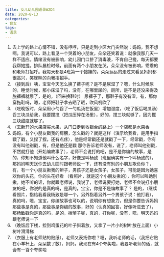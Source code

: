 ```yaml
---
title: 女儿幼儿园语录W2D4
date: 2020-8-13
categories:
- 育女
tags:
- 语录
---
```


1. 去上学的路上心情不错，没有哼哼，只是走到小区大门突然说：妈妈，我不想啊。我说可以，路上看见一个哭着的小朋友，朵朵还笑着说：就像我那几天一样不适应。情绪没有被影响，幼儿园门口挤了消毒液，不肯自己搓，每天都要我帮她搓。排队晨检时候，前面有两个小朋友在哭，朵朵没有被影响，乖乖的和老师打招呼。我每天都是4班第一个接娃的，朵朵远远的走过来看见妈妈都很高兴，笑眯眯的向我招招手。
2. （接到后）咦，宝宝今天怎么换了裤子呢？是不是尿湿了？嗯，什么时候尿的，睡觉时候，那小床湿了吗，没有，在哪里尿的，厕所，是不是还没来得及脱裤裤就尿了，是的，（回来换鞋时）
   尿裤子了，那鞋子有没有湿，有，那你穿拖鞋吗，嗯，老师把鞋子拿去晒了晒，吹风机吹了
3. （吃晚饭时，朵朵用小勺舀了一勺瓜汤在饭里）增加湿度，（吃了饭后喝瓜汤）舀三块瓜给我，我要搅搅（把瓜压碎在汤里），好的，搅三块就够了，因为搅三块甜度就够了。
4. （去新开的水果店买水果，从门口走到收银台的路上）一个店都是水果香
5. 妈妈，有个小朋友戳我的肩膀，怎么戳的？就是这样（演示给我看，是用手指戳了戳，又捏了捏，还有点疼），他是经常戳还是就戳了一下，经常戳，你有没有叫他别戳，有，但是他还是戳
   那你告诉老师没有，说了，老师叫他别戳，不然就打他（开始编故事了），老师不会说打的吧，是不是你编的故事，是的，你知不知道他叫什么名字，好像是叫杨致（班里确实有一个叫杨致的），那妈妈明天送你去幼儿园时跟老师说一下，还有没有别的小朋友欺负你？，有，有一个小朋友揪我的辫子，男孩子还是女孩子，女孩子，可能是因为她喜欢你的头花，你的头花好看
   （看照片，就是这个小朋友揪的），你可以叫她别揪，她不听的话，你就跟老师说，我说了，老师说要打她，老师不会说打小朋友的吧，你说的是真的吗，是真的，宝宝，你是不是编故事了？
   是的，（继续看照片，指给我看我杨致是哪一个，另外指着另外一个男孩子说：他打我），真的吗，嗯，宝宝，你编故事也可以的，说明你有想象力，但是你要告诉妈妈那些事是真的，那些事是你编的故事，好的（认真的回答，好像听进去了），那杨致戳你是真的吗，是的，揪辫子呢，真的，打你呢，没有，嗯，明天妈妈跟老师说一下
6.  （晚饭后下楼，捡到鸡蛋花的叶子斜着放，又拿了一片小的树叶放在上面）小树叶滑滑梯
7. （衣服上有老师贴的贴纸），老师又表扬你啦？嗯，我听老师的话，（我把它贴在小羊杯上，朵朵数了数），妈妈，我现在有4个夸奖啦，我要听老师的话，就会有一百个夸奖啦
